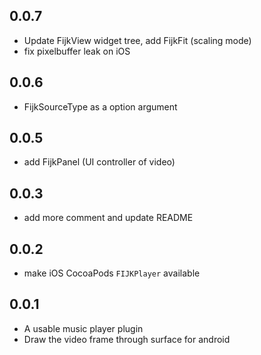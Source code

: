 ## 0.0.7

- Update FijkView widget tree, add FijkFit (scaling mode)
- fix pixelbuffer leak on iOS

## 0.0.6

- FijkSourceType as a option argument

## 0.0.5

- add FijkPanel (UI controller of video)

## 0.0.3

- add more comment and update README

## 0.0.2

- make iOS CocoaPods `FIJKPlayer` available

## 0.0.1

- A usable music player plugin
- Draw the video frame through surface for android
